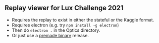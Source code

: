 ## Replay viewer for Lux Challenge 2021

* Requires the replay to exist in either the stateful or the Kaggle format.
* Requires electron (e.g. try `npm install -g electron`)
* Then do `electron .` in the Optics directory.
* Or just use a [premade binary](https://github.com/rooklift/optics/releases) release.
